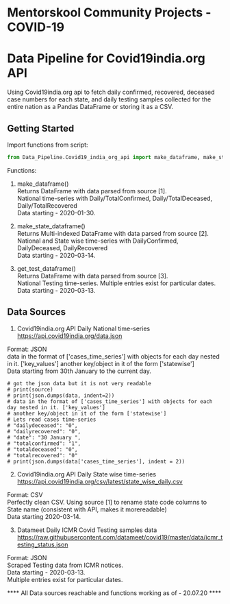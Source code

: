 # Mentorskool Community Projects - COVID-19

# Data Pipeline for Covid19india.org API
Using Covid19india.org api to fetch daily confirmed, recovered, deceased case numbers for each state, and
 daily testing samples collected for the entire nation as a Pandas DataFrame or storing it as a CSV. 

## Getting Started
Import functions from script:
```python 
from Data_Pipeline.Covid19_india_org_api import make_dataframe, make_state_dataframe, get_test_dataframe
```
Functions:
1. make_dataframe()\
Returns DataFrame with data parsed from source [1].\
National time-series with Daily/TotalConfirmed, Daily/TotalDeceased, Daily/TotalRecovered\
Data starting - 2020-01-30.

2. make_state_dataframe()\
Returns Multi-indexed DataFrame with data parsed from source [2].\
National and State wise time-series with DailyConfirmed, DailyDeceased, DailyRecovered\
Data starting - 2020-03-14.

3. get_test_dataframe()\
Returns DataFrame with data parsed from source [3].\
National Testing time-series. Multiple entries exist for particular dates.\
Data starting - 2020-03-13.

## Data Sources

1. Covid19india.org API Daily National time-series\
https://api.covid19india.org/data.json

Format: JSON\
data in the format of ['cases_time_series'] with objects for each day nested in it. ['key_values']
another key/object in it of the form ['statewise']\
Data starting from 30th January to the current day.
```
# got the json data but it is not very readable
# print(source)
# print(json.dumps(data, indent=2))
# data in the format of ['cases_time_series'] with objects for each day nested in it. ['key_values']
# another key/object in it of the form ['statewise']
# Lets read cases time-series
# "dailydeceased": "0",
# "dailyrecovered": "0",
# "date": "30 January ",
# "totalconfirmed": "1",
# "totaldeceased": "0",
# "totalrecovered": "0"
# print(json.dumps(data['cases_time_series'], indent = 2))
```

2. Covid19india.org API Daily State wise time-series\
https://api.covid19india.org/csv/latest/state_wise_daily.csv

Format: CSV\
Perfectly clean CSV. Using source [1] to rename state code columns to State name (consistent with API, makes it morereadable)\
Data starting 2020-03-14.

3. Datameet Daily ICMR Covid Testing samples data\
https://raw.githubusercontent.com/datameet/covid19/master/data/icmr_testing_status.json

Format: JSON\
Scraped Testing data from ICMR notices.\
Data starting - 2020-03-13.\
Multiple entries exist for particular dates.

**** All Data sources reachable and functions working as of - 20.07.20 ****